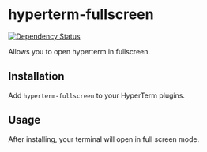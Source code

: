# hyperterm-fullscreen
[![Dependency Status](https://david-dm.org/simonmeusel/hyperterm-fullscreen.svg)](https://david-dm.org/simonmeusel/hyperterm-fullscreen)

Allows you to open hyperterm in fullscreen.

## Installation
Add `hyperterm-fullscreen` to your HyperTerm plugins.

## Usage
After installing, your terminal will open in full screen mode.
